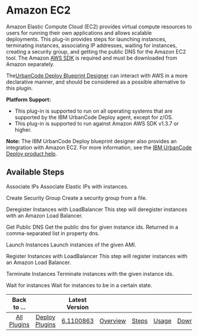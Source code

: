 
Amazon EC2
==========


Amazon Elastic Compute Cloud (EC2) provides virtual compute resources to users for running their own applications and 
allows scalable deployments. This plug-in provides steps for launching instances, terminating instances, associating IP 
addresses, waiting for instances, creating a security group, and getting the public DNS for the Amazon EC2 tool. The 
Amazon [AWS SDK](http://aws.amazon.com/sdkforjava/) is required and must be downloaded from Amazon separately.



The[UrbanCode Deploy Blueprint Designer](/product/deploy/blueprint-designer/) can interact with AWS in a more 
declarative manner, and should be considered as a possible alternative to this plugin.


**Platform Support:**


* This 
plug-in is supported to run on all operating systems that are supported by the IBM UrbanCode Deploy agent, except for 
z/OS.
* This plug-in is supported to run against Amazon AWS SDK v1.3.7 or higher.


**Note:** The IBM UrbanCode Deploy 
blueprint designer also provides an integration with Amazon EC2. For more information, see the [IBM UrbanCode Deploy 
product 
help](https://www-01.ibm.com/support/knowledgecenter/#!/SS4GSP_6.2.0/com.ibm.edt.doc/topics/cloud_connect_amazon_server.html).




Available Steps
---------------


Associate IPs Associate Elastic IPs with instances.


Create Security Group Create
 a security group from a file.


Deregister Instances with LoadBalancer This step will deregister instances with an 
Amazon Load Balancer.


Get Public DNS Get the public dns for given instance ids. Returned in a comma-separated list in 
property dns.


Launch Instances Launch instances of the given AMI.


Register Instances with LoadBalancer This step 
will register instances with an Amazon Load Balancer.


Terminate Instances Terminate instances with the given instance 
ids.


Wait for instances Wait for instances to be in a certain state.





|Back to ...||Latest Version|||||
| :---: | :---: | :---: | :---: | :---: | :---: | :---: |
|[All Plugins](../../index.md)|[Deploy Plugins](../README.md)|[6.1100863](https://raw.githubusercontent.com/UrbanCode/IBM-UCD-PLUGINS/main/files/AmazonEC2/AmazonEC2-6.1100863.zip)|[Overview](overview.md)|[Steps](steps.md)|[Usage](usage.md)|[Downloads](downloads.md)|
